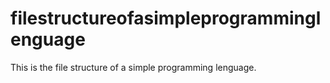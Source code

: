 # filestructureofasimpleprogramminglenguage
This is the file structure of a simple programming lenguage.
